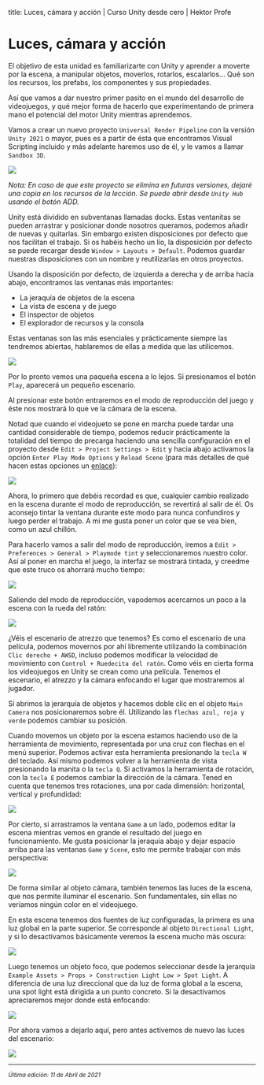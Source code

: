 title: Luces, cámara y acción | Curso Unity desde cero | Hektor Profe

# Luces, cámara y acción

El objetivo de esta unidad es familiarizarte con Unity y aprender a moverte por la escena, a manipular objetos, moverlos, rotarlos, escalarlos... Qué son los recursos, los prefabs, los componentes y sus propiedades.

Así que vamos a dar nuestro primer pasito en el mundo del desarrollo de videojuegos, y qué mejor forma de hacerlo que experimentando de primera mano el potencial del motor Unity mientras aprendemos.

Vamos a crear un nuevo proyecto `Universal Render Pipeline` con la versión `Unity 2021` o mayor, pues es a partir de ésta que encontramos Visual Scripting incluido y más adelante haremos uso de él, y le vamos a llamar `Sandbox 3D`.

![]({{cdn}}/unity/Screenshot_1.png)

_Nota: En caso de que este proyecto se elimina en futuras versiones, dejaré una copia en los recursos de la lección. Se puede abrir desde `Unity Hub` usando el botón ADD._

Unity está dividido en subventanas llamadas docks. Estas ventanitas se pueden arrastrar y posicionar donde nosotros queramos, podemos añadir de nuevas y quitarlas. Sin embargo existen disposiciones por defecto que nos facilitan el trabajo. Si os habéis hecho un lío, la disposición por defecto se puede recargar desde `Window > Layouts > Default`. Podemos guardar nuestras disposiciones con un nombre y reutilizarlas en otros proyectos.

Usando la disposición por defecto, de izquierda a derecha y de arriba hacia abajo, encontramos las ventanas más importantes:

- La jeraquía de objetos de la escena
- La vista de escena y de juego
- El inspector de objetos
- El explorador de recursos y la consola

Estas ventanas son las más esenciales y prácticamente siempre las tendremos abiertas, hablaremos de ellas a medida que las utilicemos.

![]({{cdn}}/unity/Screenshot_2.png)

Por lo pronto vemos una paqueña escena a lo lejos. Si presionamos el botón `Play`, aparecerá un pequeño escenario.

Al presionar este botón entraremos en el modo de reproducción del juego y éste nos mostrará lo que ve la cámara de la escena.

Notad que cuando el videojueto se pone en marcha puede tardar una cantidad considerable de tiempo, podemos reducir prácticamente la totalidad del tiempo de precarga haciendo una sencilla configuración en el proyecto desde `Edit > Project Settings > Edit` y hacia abajo activamos la opción `Enter Play Mode Options` y `Reload Scene` (para más detalles de qué hacen estas opciones un [enlace](https://docs.unity3d.com/2021.1/Documentation/Manual/ConfigurableEnterPlayMode.html)):

![]({{cdn}}/unity/Screenshot_151.png)

Ahora, lo primero que debéis recordad es que, cualquier cambio realizado en la escena durante el modo de reproducción, se revertirá al salir de él. Os aconsejo tintar la ventana durante este modo para nunca confundiros y luego perder el trabajo. A mi me gusta poner un color que se vea bien, como un azul chillón.

Para hacerlo vamos a salir del modo de reproducción, iremos a `Edit > Preferences > General > Playmode tint` y seleccionaremos nuestro color. Así al poner en marcha el juego, la interfaz se mostrará tintada, y creedme que este truco os ahorrará mucho tiempo:

![]({{cdn}}/unity/Screenshot_3.png)

Saliendo del modo de reproducción, vapodemos acercarnos un poco a la escena con la rueda del ratón:

![]({{cdn}}/unity/Screenshot_4.png)

¿Véis el escenario de atrezzo que tenemos? Es como el escenario de una película, podemos movernos por ahí libremente utilizando la combinación `Clic derecho + AWSD`, incluso podemos modificar la velocidad de movimiento con `Control + Ruedecita del ratón`. Como véis en cierta forma los videojuegos en Unity se crean como una película. Tenemos el escenario, el atrezzo y la cámara enfocando el lugar que mostraremos al jugador.

Si abrimos la jerarquía de objetos y hacemos doble clic en el objeto `Main Camera` nos posicionaremos sobre él. Utilizando las `flechas azul, roja y verde` podemos cambiar su posición. 

Cuando movemos un objeto por la escena estamos haciendo uso de la herramienta de movimiento, representada por una cruz con flechas en el menú superior. Podemos activar esta herramienta presionando la `tecla W` del teclado. Así mismo podemos volver a la herramienta de vista presionando la manita o la `tecla Q`. Si activamos la herramienta de rotación, con la `tecla E` podemos cambiar la dirección de la cámara. Tened en cuenta que tenemos tres rotaciones, una por cada dimensión: horizontal, vertical y profundidad:

![]({{cdn}}/unity/Screenshot_5.png)

Por cierto, si arrastramos la ventana `Game` a un lado, podemos editar la escena mientras vemos en grande el resultado del juego en funcionamiento. Me gusta posicionar la jeraquía abajo y dejar espacio arriba para las ventanas `Game` y `Scene`, esto me permite trabajar con más perspectiva:

![]({{cdn}}/unity/Screenshot_6.png)

De forma similar al objeto cámara, también tenemos las luces de la escena, que nos permite iluminar el escenario. Son fundamentales, sin ellas no veríamos ningún color en el videojuego.

En esta escena tenemos dos fuentes de luz configuradas, la primera es una luz global en la parte superior. Se corresponde al objeto `Directional Light`, y si lo desactivamos básicamente veremos la escena mucho más oscura:

![]({{cdn}}/unity/Screenshot_7.png)

Luego tenemos un objeto foco, que podemos seleccionar desde la jerarquía `Example Assets > Props > Construction Light Low > Spot Light`. A diferencia de una luz direccional que da luz de forma global a la escena, una spot light está dirigida a un punto concreto. Si la desactivamos apreciaremos mejor donde está enfocando:

![]({{cdn}}/unity/Screenshot_8.png)

Por ahora vamos a dejarlo aquí, pero antes activemos de nuevo las luces del escenario:

![]({{cdn}}/unity/Screenshot_9.png)

___
<small class="edited"><i>Última edición: 11 de Abril de 2021</i></small>